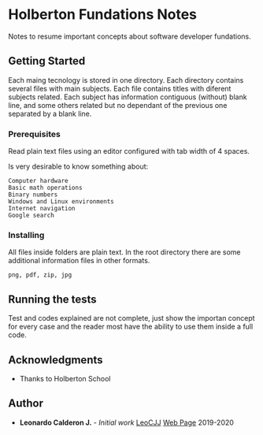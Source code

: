 # Holberton Fundations Notes

Notes to resume important concepts about software developer fundations.

## Getting Started

Each maing tecnology is stored in one directory.
Each directory contains several files with main subjects.
Each file contains titles with diferent subjects related.
Each subject has information contiguous (without) blank line, and some others
	related but no dependant of the previous one separated by a blank line.


### Prerequisites

Read plain text files using an editor configured with tab width of 4 spaces.

Is very desirable to know something about:

```
Computer hardware
Basic math operations
Binary numbers
Windows and Linux environments
Internet navigation
Google search
```

### Installing

All files inside folders are plain text. In the root directory there are some
additional information files in other formats.

```
png, pdf, zip, jpg
```

## Running the tests

Test and codes explained are not complete, just show the importan concept for
every case and the reader most have the ability to use them inside a full code.


## Acknowledgments

* Thanks to Holberton School

## Author

* **Leonardo Calderon J.** - *Initial work*
[LeoCJJ](https://github.com/leocjj)
[Web Page](http://leocjj.tech)
2019-2020
